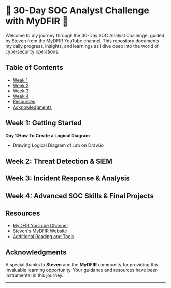 # 🚀 30-Day SOC Analyst Challenge with MyDFIR 🚀

Welcome to my journey through the 30-Day SOC Analyst Challenge, guided by Steven from the MyDFIR YouTube channel. This repository documents my daily progress, insights, and learnings as I dive deep into the world of cybersecurity operations.

## Table of Contents

- [Week 1](#week-1-getting-started)
- [Week 2](#week-2-threat-detection--siem)
- [Week 3](#week-3-incident-response--analysis)
- [Week 4](#week-4-advanced-soc-skills--final-projects)
- [Resources](#resources)
- [Acknowledgments](#acknowledgments)

## Week 1: Getting Started

**Day 1:How To Create a Logical Diagram** 
- Drawing Logical Diagram of Lab on Draw.io

## Week 2: Threat Detection & SIEM
## Week 3: Incident Response & Analysis
## Week 4: Advanced SOC Skills & Final Projects

## Resources

- [MyDFIR YouTube Channel](https://www.youtube.com/channel/UC6N7GzzGDvqJmZ7PdoYoNrg)
- [Steven's MyDFIR Website](https://www.mydfir.com/)
- [Additional Reading and Tools](#additional-reading-and-tools)

## Acknowledgments

A special thanks to **Steven** and the **MyDFIR** community for providing this invaluable learning opportunity. Your guidance and resources have been instrumental in this journey.

---

